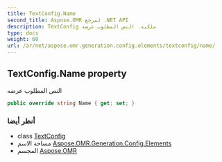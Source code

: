 ```yaml
---
title: TextConfig.Name
second_title: Aspose.OMR لمرجع .NET API
description: TextConfig ملكية. النص المطلوب عرضه
type: docs
weight: 60
url: /ar/net/aspose.omr.generation.config.elements/textconfig/name/
---
```

## TextConfig.Name property

النص المطلوب عرضه

```csharp
public override string Name { get; set; }
```

### أنظر أيضا

* class [TextConfig](../)
* مساحة الاسم [Aspose.OMR.Generation.Config.Elements](../../textconfig/)
* المجسم [Aspose.OMR](../../../)


